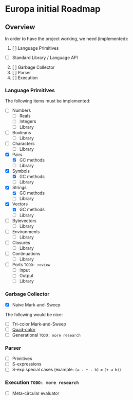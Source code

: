 # Europa initial Roadmap

## Overview

In order to have the project working, we need (implemented):

1. [ ] Language Primitives
  * [ ] Standard Library / Language API
2. [ ] Garbage Collector
3. [ ] Parser
4. [ ] Execution

### Language Primitives

The following items must be implemented:

- [ ] Numbers
  * [ ] Reals
  * [ ] Integers
  * [ ] Library
- [ ] Booleans
  * [ ] Library
- [ ] Characters
  * [ ] Library
- [x] Pairs
  * [x] GC methods
  * [ ] Library
- [x] Symbols
  * [x] GC methods
  * [ ] Library
- [x] Strings
  * [x] GC methods
  * [ ] Library
- [x] Vectors
  * [x] GC methods
  * [ ] Library
- [ ] Bytevectors
  * [ ] Library
- [ ] Environments
  * [ ] Library
- [ ] Closures
  * [ ] Library
- [ ] Continuations
  * [ ] Library
- [ ] Ports `TODO: review`
  * [ ] Input
  * [ ] Output
  * [ ] Library

### Garbage Collector

- [x] Naive Mark-and-Sweep

The following would be nice:

- [ ] Tri-color Mark-and-Sweep
- [ ] [Quad-color](http://wiki.luajit.org/New-Garbage-Collector)
- [ ] Generational `TODO: more research`

### Parser

- [ ] Primitives
- [ ] S-expressions
- [ ] S-exp special cases (example: `(a . + . b)` = `(+ a b)`)

### Execution `TODO: more research`

- [ ] Meta-circular evaluator

